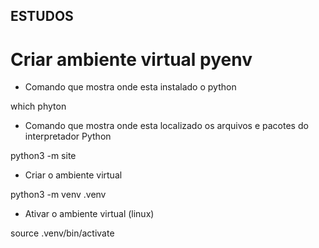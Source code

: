 ## ESTUDOS

# Criar ambiente virtual pyenv 

- Comando que mostra onde esta instalado o python

which phyton

- Comando que mostra onde esta localizado os arquivos e pacotes do interpretador Python

python3 -m site
 
- Criar o ambiente virtual 

python3 -m venv .venv

- Ativar o ambiente virtual (linux)

source .venv/bin/activate


